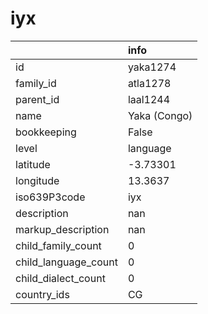 # iyx
|                      | info         |
|:---------------------|:-------------|
| id                   | yaka1274     |
| family_id            | atla1278     |
| parent_id            | laal1244     |
| name                 | Yaka (Congo) |
| bookkeeping          | False        |
| level                | language     |
| latitude             | -3.73301     |
| longitude            | 13.3637      |
| iso639P3code         | iyx          |
| description          | nan          |
| markup_description   | nan          |
| child_family_count   | 0            |
| child_language_count | 0            |
| child_dialect_count  | 0            |
| country_ids          | CG           |